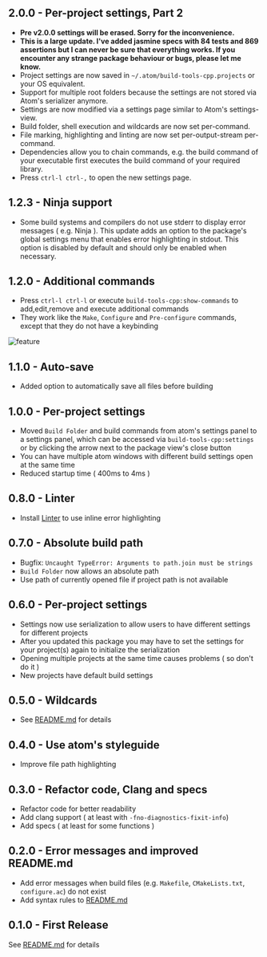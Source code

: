 ## 2.0.0 - Per-project settings, Part 2
* <b> Pre v2.0.0 settings will be erased. Sorry for the inconvenience.
* This is a large update. I've added jasmine specs with 84 tests and 869 assertions but I can never be sure that everything works. If you encounter any strange package behaviour or bugs, please let me know. </b>
* Project settings are now saved in `~/.atom/build-tools-cpp.projects` or your OS equivalent.
* Support for multiple root folders because the settings are not stored via Atom's serializer anymore.
* Settings are now modified via a settings page similar to Atom's settings-view.
* Build folder, shell execution and wildcards are now set per-command.
* File marking, highlighting and linting are now set per-output-stream per-command.
* Dependencies allow you to chain commands, e.g. the build command of your executable first executes the build command of your required library.
* Press `ctrl-l ctrl-,` to open the new settings page.

## 1.2.3 - Ninja support
* Some build systems and compilers do not use stderr to display error messages ( e.g. Ninja ). This update adds an option to the package's global settings menu that enables error highlighting in stdout. This option is disabled by default and should only be enabled when necessary.

## 1.2.0 - Additional commands
* Press `ctrl-l ctrl-l` or execute `build-tools-cpp:show-commands` to add,edit,remove and execute additional commands
* They work like the `Make`, `Configure` and `Pre-configure` commands, except that they do not have a keybinding

![feature](https://cloud.githubusercontent.com/assets/7817714/6352478/439f1004-bc43-11e4-9549-9f315cd7b2eb.png)

## 1.1.0 - Auto-save
* Added option to automatically save all files before building

## 1.0.0 - Per-project settings
* Moved `Build Folder` and build commands from atom's settings panel to a settings panel, which can be accessed via `build-tools-cpp:settings` or by clicking the arrow next to the package view's close button
* You can have multiple atom windows with different build settings open at the same time
* Reduced startup time ( 400ms to 4ms )

## 0.8.0 - Linter
* Install [Linter](https://atom.io/packages/linter) to use inline error highlighting

## 0.7.0 - Absolute build path
* Bugfix: `Uncaught TypeError: Arguments to path.join must be strings`
* `Build Folder` now allows an absolute path
* Use path of currently opened file if project path is not available

## 0.6.0 - Per-project settings
* Settings now use serialization to allow users to have different settings for different projects
* After you updated this package you may have to set the settings for your project(s) again to initialize the serialization
* Opening multiple projects at the same time causes problems ( so don't do it )
* New projects have default build settings

## 0.5.0 - Wildcards
* See [README.md](README.md) for details

## 0.4.0 - Use atom's styleguide
* Improve file path highlighting

## 0.3.0 - Refactor code, Clang and specs
* Refactor code for better readability
* Add clang support ( at least with `-fno-diagnostics-fixit-info`)
* Add specs ( at least for some functions )

## 0.2.0 - Error messages and improved README.md
* Add error messages when build files (e.g. `Makefile`, `CMakeLists.txt`, `configure.ac`) do not exist
* Add syntax rules to [README.md](README.md)

## 0.1.0 - First Release
See [README.md](README.md) for details
